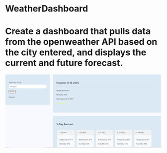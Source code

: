 # WeatherDashboard

# Create a dashboard that pulls data from the openweather API based on the city entered, and displays the current and future forecast.

<img src="WeatherDashboard.png">